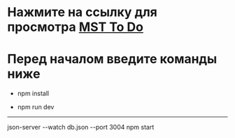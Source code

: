 # Нажмите на ссылку для просмотра [MST To Do](https://msft-to-do-id1.web.app/)


# Перед началом введите команды ниже

- npm install

- npm run dev

---

json-server --watch db.json --port 3004
npm start

